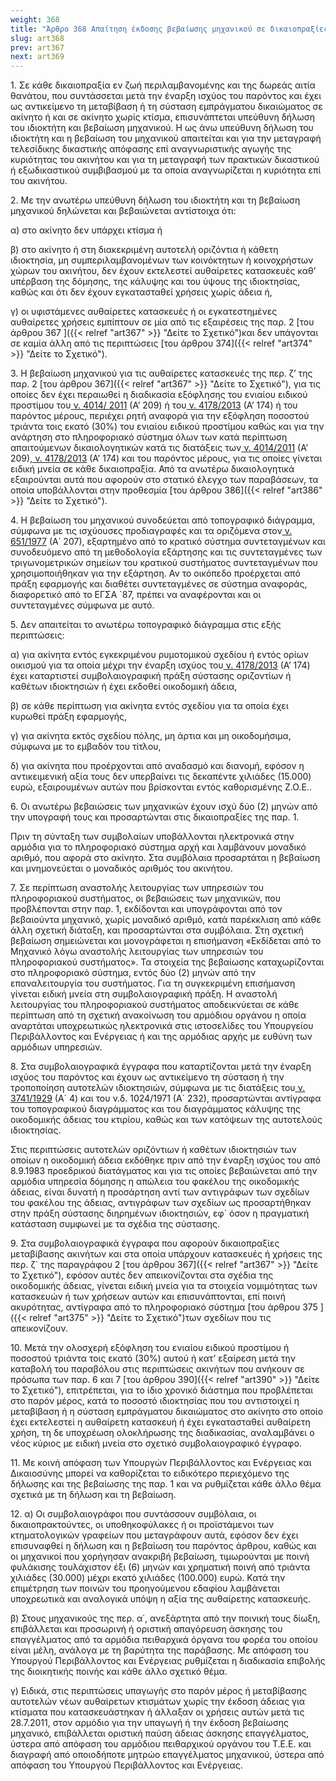 ```yaml
---
weight: 368
title: "Άρθρο 368 Απαίτηση έκδοσης βεβαίωσης μηχανικού σε δικαιοπραξίες, εγγραπτέες πράξεις"
slug: art368
prev: art367
next: art369
---
```


1\. Σε κάθε δικαιοπραξία εν ζωή περιλαμβανομένης και της δωρεάς αιτία θανάτου, που συντάσσεται μετά την έναρξη ισχύος του παρόντος και έχει ως αντικείμενο τη μεταβίβαση ή τη σύσταση εμπράγματου δικαιώματος σε ακίνητο ή και σε ακίνητο χωρίς κτίσμα, επισυνάπτεται υπεύθυνη δήλωση του ιδιοκτήτη και βεβαίωση μηχανικού. Η ως άνω υπεύθυνη δήλωση του ιδιοκτήτη και η βεβαίωση του μηχανικού απαιτείται και για την μεταγραφή τελεσίδικης δικαστικής απόφασης επί αναγνωριστικής αγωγής της κυριότητας του ακινήτου και για τη μεταγραφή των πρακτικών δικαστικού ή εξωδικαστικού συμβιβασμού με τα οποία αναγνωρίζεται η κυριότητα επί του ακινήτου.

2\. Με την ανωτέρω υπεύθυνη δήλωση του ιδιοκτήτη και τη βεβαίωση μηχανικού δηλώνεται και βεβαιώνεται αντίστοιχα ότι:

α) στο ακίνητο δεν υπάρχει κτίσμα ή

β) στο ακίνητο ή στη διακεκριμένη αυτοτελή οριζόντια ή κάθετη ιδιοκτησία, μη συμπεριλαμβανομένων των κοινόκτητων ή κοινοχρήστων χώρων του ακινήτου, δεν έχουν εκτελεστεί αυθαίρετες κατασκευές καθ’ υπέρβαση της δόμησης, της κάλυψης και του ύψους της ιδιοκτησίας, καθώς και ότι δεν έχουν εγκατασταθεί χρήσεις χωρίς άδεια ή,

γ) οι υφιστάμενες αυθαίρετες κατασκευές ή οι εγκατεστημένες αυθαίρετες χρήσεις εμπίπτουν σε μία από τις εξαιρέσεις της παρ. 2 [του άρθρου 367 ]({{< relref "art367" >}} "Δείτε το Σχετικό")και δεν υπάγονται σε καμία άλλη από τις περιπτώσεις [του άρθρου 374]({{< relref "art374" >}} "Δείτε το Σχετικό").

3\. Η βεβαίωση μηχανικού για τις αυθαίρετες κατασκευές της περ. ζ’ της παρ. 2 [του άρθρου 367]({{< relref "art367" >}} "Δείτε το Σχετικό"), για τις οποίες δεν έχει περαιωθεί η διαδικασία εξόφλησης του ενιαίου ειδικού προστίμου του<a href="https://ia37rg02wpsa01.blob.core.windows.net/fek/01/2011/20110100209.pdf" title="Δείτε το Σχετικό"> ν. 4014/ 2011</a> (Α’ 209) ή του<a href="https://ia37rg02wpsa01.blob.core.windows.net/fek/01/2013/20130100174.pdf" title="Δείτε το Σχετικό"> ν. 4178/2013</a> (Α’ 174) ή του παρόντος μέρους, περιέχει ρητή αναφορά για την εξόφληση ποσοστού τριάντα τοις εκατό (30%) του ενιαίου ειδικού προστίμου καθώς και για την ανάρτηση στο πληροφοριακό σύστημα όλων των κατά περίπτωση απαιτούμενων δικαιολογητικών κατά τις διατάξεις των<a href="https://ia37rg02wpsa01.blob.core.windows.net/fek/01/2011/20110100209.pdf" title="Δείτε το Σχετικό"> ν. 4014/2011</a> (Α’ 209),<a href="https://ia37rg02wpsa01.blob.core.windows.net/fek/01/2013/20130100174.pdf" title="Δείτε το Σχετικό"> ν. 4178/2013</a> (Α’ 174) και του παρόντος μέρους, για τις οποίες γίνεται ειδική μνεία σε κάθε δικαιοπραξία. Από τα ανωτέρω δικαιολογητικά εξαιρούνται αυτά που αφορούν στο στατικό έλεγχο των παραβάσεων, τα οποία υποβάλλονται στην προθεσμία [του άρθρου 386]({{< relref "art386" >}} "Δείτε το Σχετικό").

4\. Η βεβαίωση του μηχανικού συνοδεύεται από τοπογραφικό διάγραμμα, σύμφωνα με τις ισχύουσες προδιαγραφές και τα οριζόμενα στον<a href="https://ia37rg02wpsa01.blob.core.windows.net/fek/01/1977/19770100212.pdf" title="Δείτε το Σχετικό"> ν. 651/1977</a> (Α΄ 207), εξαρτημένο από το κρατικό σύστημα συντεταγμένων και συνοδευόμενο από τη μεθοδολογία εξάρτησης και τις συντεταγμένες των τριγωνομετρικών σημείων του κρατικού συστήματος συντεταγμένων που χρησιμοποιήθηκαν για την εξάρτηση. Αν το οικόπεδο προέρχεται από πράξη εφαρμογής και διαθέτει συντεταγμένες σε σύστημα αναφοράς, διαφορετικό από το ΕΓΣΑ \`87, πρέπει να αναφέρονται και οι συντεταγμένες σύμφωνα με αυτό.

5\. Δεν απαιτείται το ανωτέρω τοπογραφικό διάγραμμα στις εξής περιπτώσεις:

α) για ακίνητα εντός εγκεκριμένου ρυμοτομικού σχεδίου ή εντός ορίων οικισμού για τα οποία μέχρι την έναρξη ισχύος του<a href="https://ia37rg02wpsa01.blob.core.windows.net/fek/01/2013/20130100174.pdf" title="Δείτε το Σχετικό"> ν. 4178/2013</a> (Α’ 174) έχει καταρτιστεί συμβολαιογραφική πράξη σύστασης οριζοντίων ή καθέτων ιδιοκτησιών ή έχει εκδοθεί οικοδομική άδεια,

β) σε κάθε περίπτωση για ακίνητα εντός σχεδίου για τα οποία έχει κυρωθεί πράξη εφαρμογής,

γ) για ακίνητα εκτός σχεδίου πόλης, μη άρτια και μη οικοδομήσιμα, σύμφωνα με το εμβαδόν του τίτλου,

δ) για ακίνητα που προέρχονται από αναδασμό και διανομή, εφόσον η αντικειμενική αξία τους δεν υπερβαίνει τις δεκαπέντε χιλιάδες (15.000) ευρώ, εξαιρουμένων αυτών που βρίσκονται εντός καθορισμένης Ζ.Ο.Ε..

6\. Οι ανωτέρω βεβαιώσεις των μηχανικών έχουν ισχύ δύο (2) μηνών από την υπογραφή τους και προσαρτώνται στις δικαιοπραξίες της παρ. 1.

Πριν τη σύνταξη των συμβολαίων υποβάλλονται ηλεκτρονικά στην αρμόδια για το πληροφοριακό σύστημα αρχή και λαμβάνουν μοναδικό αριθμό, που αφορά στο ακίνητο. Στα συμβόλαια προσαρτάται η βεβαίωση και μνημονεύεται ο μοναδικός αριθμός του ακινήτου.

7\. Σε περίπτωση αναστολής λειτουργίας των υπηρεσιών του πληροφοριακού συστήματος, οι βεβαιώσεις των μηχανικών, που προβλέπονται στην παρ. 1, εκδίδονται και υπογράφονται από τον βεβαιούντα μηχανικό, χωρίς μοναδικό αριθμό, κατά παρέκκλιση από κάθε άλλη σχετική διάταξη, και προσαρτώνται στα συμβόλαια. Στη σχετική βεβαίωση σημειώνεται και μονογράφεται η επισήμανση «Εκδίδεται από το Μηχανικό λόγω αναστολής λειτουργίας των υπηρεσιών του πληροφοριακού συστήματος». Τα στοιχεία της βεβαίωσης καταχωρίζονται στο πληροφοριακό σύστημα, εντός δύο (2) μηνών από την επαναλειτουργία του συστήματος. Για τη συγκεκριμένη επισήμανση γίνεται ειδική μνεία στη συμβολαιογραφική πράξη. Η αναστολή λειτουργίας του πληροφοριακού συστήματος αποδεικνύεται σε κάθε περίπτωση από τη σχετική ανακοίνωση του αρμόδιου οργάνου η οποία αναρτάται υποχρεωτικώς ηλεκτρονικά στις ιστοσελίδες του Υπουργείου Περιβάλλοντος και Ενέργειας ή και της αρμόδιας αρχής με ευθύνη των αρμόδιων υπηρεσιών.

8\. Στα συμβολαιογραφικά έγγραφα που καταρτίζονται μετά την έναρξη ισχύος του παρόντος και έχουν ως αντικείμενο τη σύσταση ή την τροποποίηση αυτοτελών ιδιοκτησιών, σύμφωνα με τις διατάξεις του<a href="https://ia37rg02wpsa01.blob.core.windows.net/fek/01/1929/19290100004.pdf" title="Δείτε το Σχετικό"> ν. 3741/1929</a> (Α\` 4) και του ν.δ. 1024/1971 (Α\` 232), προσαρτώνται αντίγραφα του τοπογραφικού διαγράμματος και του διαγράμματος κάλυψης της οικοδομικής άδειας του κτιρίου, καθώς και των κατόψεων της αυτοτελούς ιδιοκτησίας.

Στις περιπτώσεις αυτοτελών οριζόντιων ή καθέτων ιδιοκτησιών των οποίων η οικοδομική άδεια εκδόθηκε πριν από την έναρξη ισχύος του από 8.9.1983 προεδρικού διατάγματος και για τις οποίες βεβαιώνεται από την αρμόδια υπηρεσία δόμησης η απώλεια του φακέλου της οικοδομικής άδειας, είναι δυνατή η προσάρτηση αντί των αντιγράφων των σχεδίων του φακέλου της άδειας, αντιγράφων των σχεδίων ως προσαρτήθηκαν στην πράξη σύστασης διηρημένων ιδιοκτησιών, εφ\` όσον η πραγματική κατάσταση συμφωνεί με τα σχέδια της σύστασης.

9\. Στα συμβολαιογραφικά έγγραφα που αφορούν δικαιοπραξίες μεταβίβασης ακινήτων και στα οποία υπάρχουν κατασκευές ή χρήσεις της περ. ζ\` της παραγράφου 2 [του άρθρου 367]({{< relref "art367" >}} "Δείτε το Σχετικό"), εφόσον αυτές δεν απεικονίζονται στα σχέδια της οικοδομικής άδειας, γίνεται ειδική μνεία για τα στοιχεία νομιμότητας των κατασκευών ή των χρήσεων αυτών και επισυνάπτονται, επί ποινή ακυρότητας, αντίγραφα από το πληροφοριακό σύστημα [του άρθρου 375 ]({{< relref "art375" >}} "Δείτε το Σχετικό")των σχεδίων που τις απεικονίζουν.

10\. Μετά την ολοσχερή εξόφληση του ενιαίου ειδικού προστίμου ή ποσοστού τριάντα τοις εκατό (30%) αυτού ή κατ’ εξαίρεση μετά την καταβολή του παραβόλου στις περιπτώσεις ακινήτων που ανήκουν σε πρόσωπα των παρ. 6 και 7 [του άρθρου 390]({{< relref "art390" >}} "Δείτε το Σχετικό"), επιτρέπεται, για το ίδιο χρονικό διάστημα που προβλέπεται στο παρόν μέρος, κατά το ποσοστό ιδιοκτησίας που του αντιστοιχεί η μεταβίβαση ή η σύσταση εμπράγματου δικαιώματος στο ακίνητο στο οποίο έχει εκτελεστεί η αυθαίρετη κατασκευή ή έχει εγκατασταθεί αυθαίρετη χρήση, τη δε υποχρέωση ολοκλήρωσης της διαδικασίας, αναλαμβάνει ο νέος κύριος με ειδική μνεία στο σχετικό συμβολαιογραφικό έγγραφο.

11\. Με κοινή απόφαση των Υπουργών Περιβάλλοντος και Ενέργειας και Δικαιοσύνης μπορεί να καθορίζεται το ειδικότερο περιεχόμενο της δήλωσης και της βεβαίωσης της παρ. 1 και να ρυθμίζεται κάθε άλλο θέμα σχετικά με τη δήλωση και τη βεβαίωση.

12\. α) Οι συμβολαιογράφοι που συντάσσουν συμβόλαια, οι δικαιοπρακτούντες, οι υποθηκοφύλακες ή οι προϊστάμενοι των κτηματολογικών γραφείων που μεταγράφουν αυτά, εφόσον δεν έχει επισυναφθεί η δήλωση και η βεβαίωση του παρόντος άρθρου, καθώς και οι μηχανικοί που χορήγησαν ανακριβή βεβαίωση, τιμωρούνται με ποινή φυλάκισης τουλάχιστον έξι (6) μηνών και χρηματική ποινή από τριάντα χιλιάδες (30.000) μέχρι εκατό χιλιάδες (100.000) ευρώ. Κατά την επιμέτρηση των ποινών του προηγούμενου εδαφίου λαμβάνεται υποχρεωτικά και αναλογικά υπόψη η αξία της αυθαίρετης κατασκευής.

β) Στους μηχανικούς της περ. α΄, ανεξάρτητα από την ποινική τους δίωξη, επιβάλλεται και προσωρινή ή οριστική απαγόρευση άσκησης του επαγγέλματος από τα αρμόδια πειθαρχικά όργανα του φορέα του οποίου είναι μέλη, ανάλογα με τη βαρύτητα της παράβασης. Με απόφαση του Υπουργού Περιβάλλοντος και Ενέργειας ρυθμίζεται η διαδικασία επιβολής της διοικητικής ποινής και κάθε άλλο σχετικό θέμα.

γ) Ειδικά, στις περιπτώσεις υπαγωγής στο παρόν μέρος ή μεταβίβασης αυτοτελών νέων αυθαίρετων κτισμάτων χωρίς την έκδοση άδειας για κτίσματα που κατασκευάστηκαν ή άλλαξαν οι χρήσεις αυτών μετά τις 28.7.2011, στον αρμόδιο για την υπαγωγή ή την έκδοση βεβαίωσης μηχανικό, επιβάλλεται οριστική παύση άδειας άσκησης επαγγέλματος, ύστερα από απόφαση του αρμόδιου πειθαρχικού οργάνου του Τ.Ε.Ε. και διαγραφή από οποιοδήποτε μητρώο επαγγέλματος μηχανικού, ύστερα από απόφαση του Υπουργού Περιβάλλοντος και Ενέργειας.


